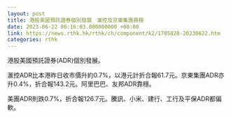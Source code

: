 ```yaml
---
layout: post
title: 港股美國預託證券個別發展　滙控及京東集團靠穩
date: 2023-06-22 06:16:03.000000000 +08:00
link: https://news.rthk.hk/rthk/ch/component/k2/1705828-20230622.htm
categories: rthk
---
```


港股美國預託證券(ADR)個別發展。

滙控ADR比本港昨日收市價升約0.7%，以港元計折合報61.7元。京東集團ADR亦升0.4%，折合報143.2元。阿里巴巴、友邦ADR靠穩。

美團ADR則跌0.7%，折合報126.7元。騰訊、小米、建行、工行及平保ADR都偏軟。
